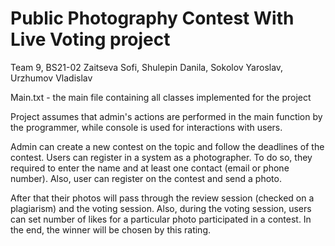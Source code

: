 # Public Photography Contest With Live Voting project

Team 9, BS21-02 
Zaitseva Sofi, Shulepin Danila, Sokolov Yaroslav, Urzhumov Vladislav

Main.txt - the main file containing all classes implemented for the project

Project assumes that admin's actions are performed in the main function by the programmer, while console is used for interactions with users.

Admin can create a new contest on the topic and follow the deadlines of the contest.
Users can register in a system as a photographer. To do so, they required to enter the name and at least one contact (email or phone number). Also, user can register on the contest and send a photo.

After that their photos will pass through the review session (checked on a plagiarism) and the voting session.
Also, during the voting session, users can set number of likes for a particular photo participated in a contest. In the end, the winner will be chosen by this rating.
